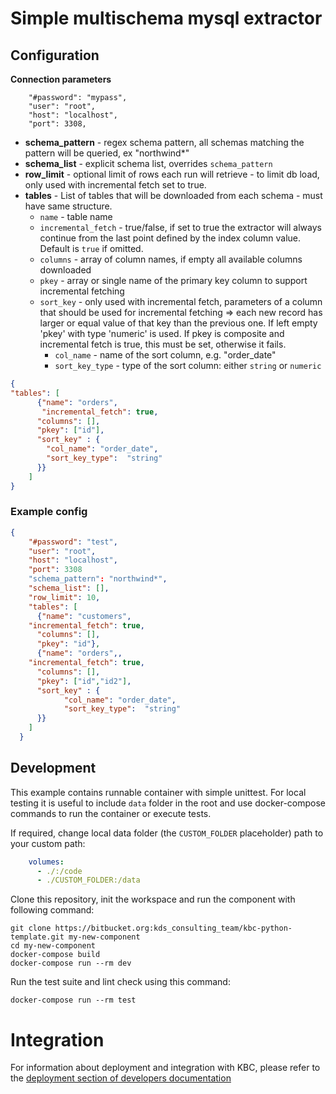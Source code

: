 # Simple multischema mysql extractor

## Configuration
    
**Connection parameters**

```
    "#password": "mypass",
    "user": "root",
    "host": "localhost",
    "port": 3308,
```

- **schema_pattern** - regex schema pattern, all schemas matching the pattern will be queried, ex "northwind*"
- **schema_list** - explicit schema list, overrides `schema_pattern`
- **row_limit** - optional limit of rows each run will retrieve - to limit db load, only used with incremental fetch set to true. 
- **tables** - List of tables that will be downloaded from each schema - must have same structure.
    - `name` - table name
    - `incremental_fetch` - true/false, if set to true the extractor will always continue from the last point defined 
by the index column value. Default is `true` if omitted.
    - `columns` - array of column names, if empty all available columns downloaded
    - `pkey` - array or single name of the primary key column to support incremental fetching
    - `sort_key` - only used with incremental fetch, parameters of a column that should be used for incremental fetching => each new record has larger or equal value 
     of that key than the previous one. If left empty 'pkey' with type 'numeric' is used. If pkey is composite and incremental fetch is true,
      this must be set, otherwise it fails.
        - `col_name` - name of the sort column, e.g. "order_date"
        - `sort_key_type` - type of the sort column: either `string` or `numeric`
    
    
```json
{
"tables": [
      {"name": "orders",
       "incremental_fetch": true,
      "columns": [],
      "pkey": ["id"],
      "sort_key" : {
        "col_name": "order_date",
        "sort_key_type":  "string"
      }}
    ]
}
```

### Example config

```json
{
    "#password": "test",
    "user": "root",
    "host": "localhost",
    "port": 3308
    "schema_pattern": "northwind*",
    "schema_list": [],
    "row_limit": 10,
    "tables": [
      {"name": "customers",
    "incremental_fetch": true,
      "columns": [],
      "pkey": "id"},
      {"name": "orders",,
    "incremental_fetch": true,
      "columns": [],
      "pkey": ["id","id2"],
      "sort_key" : {
            "col_name": "order_date",
            "sort_key_type":  "string"
      }}
    ]
  }
```
  

 
## Development
 
This example contains runnable container with simple unittest. For local testing it is useful to include `data` folder in the root
and use docker-compose commands to run the container or execute tests. 

If required, change local data folder (the `CUSTOM_FOLDER` placeholder) path to your custom path:
```yaml
    volumes:
      - ./:/code
      - ./CUSTOM_FOLDER:/data
```

Clone this repository, init the workspace and run the component with following command:

```
git clone https://bitbucket.org:kds_consulting_team/kbc-python-template.git my-new-component
cd my-new-component
docker-compose build
docker-compose run --rm dev
```

Run the test suite and lint check using this command:

```
docker-compose run --rm test
```

# Integration

For information about deployment and integration with KBC, please refer to the [deployment section of developers documentation](https://developers.keboola.com/extend/component/deployment/) 
